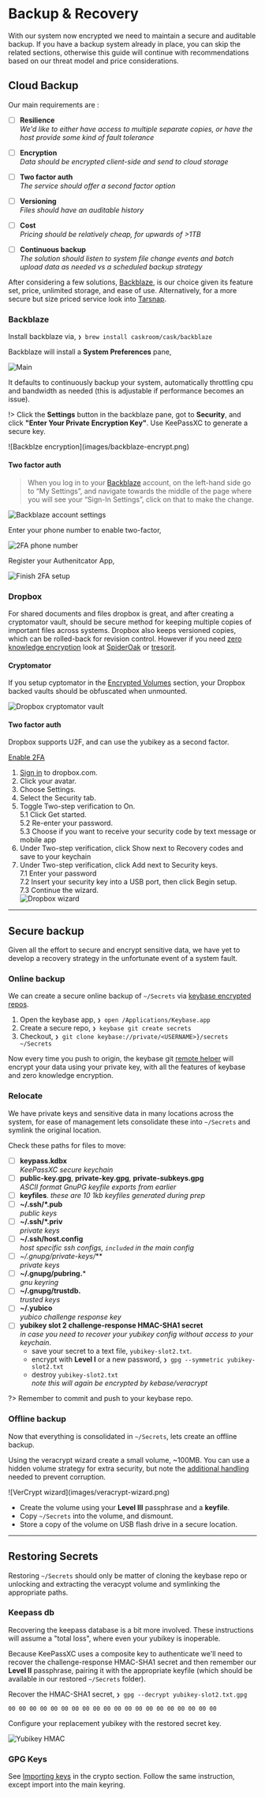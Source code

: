 
Backup & Recovery
==================

With our system now encrypted we need to maintain a secure and auditable backup. If you have a backup system already in place, you can skip the related sections, otherwise this guide will continue with recommendations based on our threat model and price considerations.


Cloud Backup
------------

Our main requirements are :

- [ ] **Resilience**  
    _We'd like to either have access to multiple separate copies, or have the host provide some kind of fault tolerance_
- [ ] **Encryption**  
    _Data should be encrypted client-side and send to cloud storage_
- [ ] **Two factor auth**  
    _The service should offer a second factor option_
- [ ] **Versioning**  
    _Files should have an auditable history_
- [ ] **Cost**  
    _Pricing should be relatively cheap, for upwards of >1TB_
- [ ] **Continuous backup**  
    _The solution should listen to system file change events and batch upload data as needed vs a scheduled backup strategy_


After considering a few solutions, [Backblaze](https://www.backblaze.com/cloud-backup.html), is our choice given its feature set, price, unlimited storage, and ease of use. Alternatively, for a more secure but size priced service look into [Tarsnap](https://www.tarsnap.com/). 

### Backblaze ###

Install backblaze via, `❯ brew install caskroom/cask/backblaze`

Backblaze will install a **System Preferences** pane,

![Main](images/backblaze-main.png)

It defaults to continuously backup your system, automatically throttling cpu and bandwidth as needed (this is adjustable if performance becomes an issue).

!> Click the **Settings** button in the backblaze pane, got to **Security**, and click **"Enter Your Private Encryption Key"**. Use KeePassXC to generate a secure key.

<div class="center" style="width: 600px">
![Backblze encryption](images/backblaze-encrypt.png)
</div>


#### Two factor auth ####

> When you log in to your [Backblaze](https://secure.backblaze.com/user_signin.htm) account, on the left-hand side go to “My Settings”, and navigate towards the middle of the page where you will see your “Sign-In Settings”, click on that to make the change.

![Backblaze account settings](images/backblaze-ToTP_SignIn.png)

Enter your phone number to enable two-factor, 

![2FA phone number](images/backblaze-ToTP_PhoneVerification.png)

Register your Authenitcator App,

![Finish 2FA setup](images/backblaze-ToTP_Verify.png)


### Dropbox ###

For shared documents and files dropbox is great, and after creating a cryptomator vault, should be secure method for keeping multiple copies of important files across systems. Dropbox also keeps versioned copies, which can be rolled-back for revision control. However if you need [zero knowledge encryption](https://tresorit.com/blog/zero-knowledge-encryption/) look at [SpiderOak](https://spideroak.com/) or [tresorit](https://tresorit.com/).

#### Cryptomator ####

If you setup cyptomator in the [Encrypted Volumes](pages/crypto/volumes?id=cryptomator) section, your Dropbox backed vaults should be obfuscated when unmounted.

![Dropbox cryptomator vault](images/dropbox-cryptomator.png)


#### Two factor auth ####

Dropbox supports U2F, and can use the yubikey as a second factor. 

[Enable 2FA](https://www.dropbox.com/help/security/enable-two-step-verification/#enable)

1. [Sign in](https://www.dropbox.com/login) to dropbox.com.
2. Click your avatar.
3. Choose Settings.
4. Select the Security tab.
5. Toggle Two-step verification to On.  
    5.1 Click Get started.  
    5.2 Re-enter your password.  
    5.3 Choose if you want to receive your security code by text message or mobile app  
6. Under Two-step verification, click Show next to Recovery codes and save to your keychain
7. Under Two-step verification, click Add next to Security keys.        
    7.1 Enter your password  
    7.2 Insert your security key into a USB port, then click Begin setup.  
    7.3 Continue the wizard.  
    ![Dropbox wizard](https://aem.dropbox.com/cms/content/dam/dropbox/www/en-us/help/security/enable-two-step-verification0.png)

---

Secure backup
--------------

Given all the effort to secure and encrypt sensitive data, we have yet to develop a recovery strategy in the unfortunate event of a system fault.

### Online backup ###

We can create a secure online backup of `~/Secrets` via [keybase encrypted repos](https://keybase.io/blog/encrypted-git-for-everyone). 

1. Open the keybase app, `❯ open /Applications/Keybase.app`
2. Create a secure repo, `❯ keybase git create secrets`
3. Checkout, `❯ git clone keybase://private/<USERNAME>}/secrets ~/Secrets`

Now every time you push to origin, the keybase git [remote helper](https://git-scm.com/docs/git-remote-helpers) will encrypt your data using your private key, with all the features of keybase and zero knowledge encryption.


### Relocate ###

We have private keys and sensitive data in many locations across the system, for ease of management lets consolidate these into `~/Secrets` and symlink the original location.

Check these paths for files to move:

- [ ] **keypass.kdbx**  
    _KeePassXC secure keychain_
- [ ] **public-key.gpg**, **private-key.gpg**, **private-subkeys.gpg**  
    _ASCII format GnuPG keyfile exports from earlier_
- [ ] **keyfiles**. 
    _these are 10 1kb keyfiles generated during prep_
- [ ] **~/.ssh/*.pub**  
    _public keys_
- [ ] **~/.ssh/*.priv**  
    _private keys_
- [ ] **~/.ssh/host.config**  
    _host specific ssh configs, `included` in the main config_
- [ ] **~/.gnupg/private-keys*/***  
    _private keys_
- [ ] **~/.gnupg/pubring.***  
    _gnu keyring_
- [ ] **~/.gnupg/trustdb.**  
    _trusted keys_
- [ ] **~/.yubico**  
    _yubico challenge response key_
- [ ] **yubikey slot 2 challenge-response HMAC-SHA1 secret**  
    _in case you need to recover your yubikey config without access to your keychain_.  
    - save your secret to a text file, `yubikey-slot2.txt`.
    - encrypt with **Level I** or a new password, `❯ gpg --symmetric yubikey-slot2.txt`
    - destroy `yubikey-slot2.txt`  
    _note this will again be encrypted by kebase/veracrypt_

?> <i class="far fa-bell"></i> Remember to commit and push to your keybase repo.


### Offline backup ###

Now that everything is consolidated in `~/Secrets`, lets create an offline backup.

Using the veracrypt wizard create a small volume, ~100MB. You can use a hidden volume strategy for extra security, but note the [additional handling](https://archive.codeplex.com/?p=veracrypt) needed to prevent corruption.

<div class="center" style="width: 600px">
![VerCrypt wizard](images/veracrypt-wizard.png)
</div>


- Create the volume using your **Level III** passphrase and a **keyfile**.
- Copy `~/Secrets` into the volume, and dismount.
- Store a copy of the volume on USB flash drive in a secure location.

---

Restoring Secrets
------------------

Restoring `~/Secrets` should only be matter of cloning the keybase repo or unlocking and extracting the veracypt volume and symlinking the appropriate paths.

### Keepass db ###

Recovering the keepass database is a bit more involved. These instructions will assume a "total loss", where even your yubikey is inoperable.

Because KeePassXC uses a composite key to authenticate we'll need to recover the challenge-response HMAC-SHA1 secret and then remember our **Level II** passphrase, pairing it with the appropriate keyfile (which should be available in our restored `~/Secrets` folder).

Recover the HMAC-SHA1 secret, `❯ gpg --decrypt yubikey-slot2.txt.gpg`

```stdout
00 00 00 00 00 00 00 00 00 00 00 00 00 00 00 00 00 00 00 00
```

Configure your replacement yubikey with the restored secret key.

![Yubikey HMAC](images/yubikey-per-challenge-response.png)


### GPG Keys ###

See [Importing keys](pages/crypto/gnupg?id=importing-keys) in the crypto section. Follow the same instruction, except import into the main keyring.






